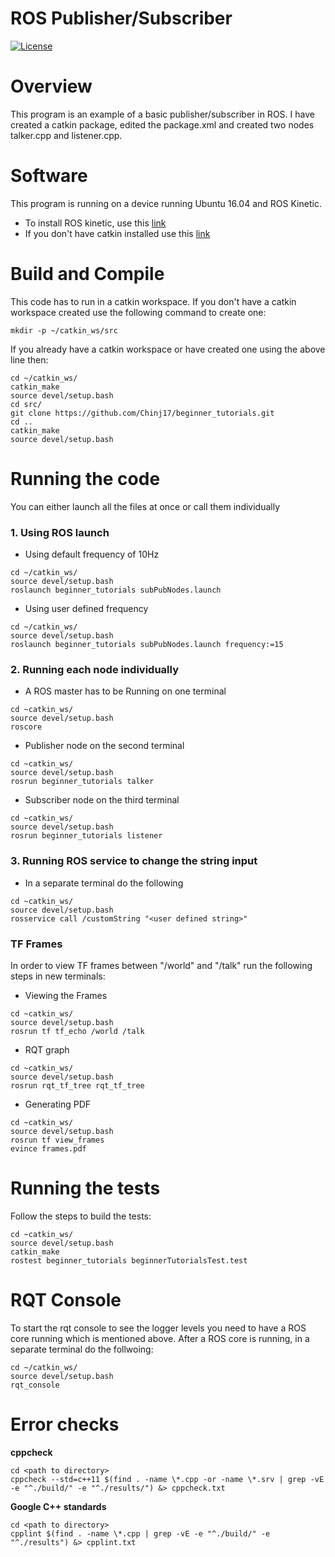 # ROS Publisher/Subscriber
[![License](https://img.shields.io/badge/License-BSD%203--Clause-blue.svg)](https://opensource.org/licenses/BSD-3-Clause)

# Overview
This program is an example of a basic publisher/subscriber in ROS. I have created a catkin package, edited the package.xml and created two nodes talker.cpp and listener.cpp.

# Software
This program is running on a device running Ubuntu 16.04 and ROS Kinetic.
* To install ROS kinetic, use this [link](http://wiki.ros.org/kinetic/Installation/Ubuntu)
* If you don't have catkin installed use this [link](http://wiki.ros.org/catkin)

# Build and Compile
This code has to run in a catkin workspace. If you don't have a catkin workspace created use the following command to create one:
```
mkdir -p ~/catkin_ws/src
```
If you already have a catkin workspace or have created one using the above line then:
```
cd ~/catkin_ws/
catkin_make
source devel/setup.bash
cd src/
git clone https://github.com/Chinj17/beginner_tutorials.git
cd ..
catkin_make
source devel/setup.bash
```

# Running the code
You can either launch all the files at once or call them individually
### 1. Using ROS launch
* Using default frequency of 10Hz
```
cd ~/catkin_ws/
source devel/setup.bash
roslaunch beginner_tutorials subPubNodes.launch
```
* Using user defined frequency
```
cd ~/catkin_ws/
source devel/setup.bash
roslaunch beginner_tutorials subPubNodes.launch frequency:=15
```

### 2. Running each node individually
* A ROS master has to be Running on one terminal
```
cd ~catkin_ws/
source devel/setup.bash
roscore
```
* Publisher node on the second terminal
```
cd ~catkin_ws/
source devel/setup.bash
rosrun beginner_tutorials talker
```
* Subscriber node on the third terminal
```
cd ~catkin_ws/
source devel/setup.bash
rosrun beginner_tutorials listener
```

### 3. Running ROS service to change the string input
* In a separate terminal do the following
```
cd ~catkin_ws/
source devel/setup.bash
rosservice call /customString "<user defined string>"
```

### TF Frames
In order to view TF frames between "/world" and "/talk" run the following steps in new terminals:
* Viewing the Frames
```
cd ~catkin_ws/
source devel/setup.bash
rosrun tf tf_echo /world /talk
```
* RQT graph
```
cd ~catkin_ws/
source devel/setup.bash
rosrun rqt_tf_tree rqt_tf_tree
```
* Generating PDF
```
cd ~catkin_ws/
source devel/setup.bash
rosrun tf view_frames
evince frames.pdf
```

# Running the tests
Follow the steps to build the tests:
```
cd ~catkin_ws/
source devel/setup.bash
catkin_make
rostest beginner_tutorials beginnerTutorialsTest.test
```
# RQT Console
To start the rqt console to see the logger levels you need to have a ROS core running which is mentioned above. After a ROS core is running, in a separate terminal do the follwoing:
```
cd ~/catkin_ws/
source devel/setup.bash
rqt_console
```

# Error checks

**cppcheck**
```
cd <path to directory>
cppcheck --std=c++11 $(find . -name \*.cpp -or -name \*.srv | grep -vE -e "^./build/" -e "^./results/") &> cppcheck.txt
```
**Google C++ standards**
```
cd <path to directory>
cpplint $(find . -name \*.cpp | grep -vE -e "^./build/" -e "^./results") &> cpplint.txt
```
